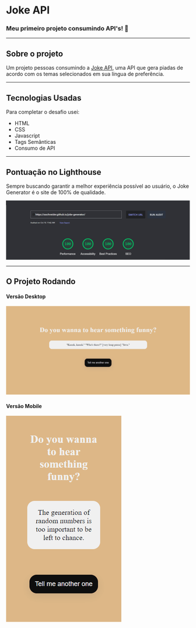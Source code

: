 
# Joke API

### Meu primeiro projeto consumindo API's! 🤯

--------------

## Sobre o projeto

Um projeto pessoas consumindo a [Joke API](https://v2.jokeapi.dev/), uma API que gera piadas de acordo com os temas selecionados em sua língua de preferência.

--------------

## Tecnologias Usadas

Para completar o desafio usei:
 - HTML
 - CSS
 - Javascript
 - Tags Semânticas
 - Consumo de API
 
--------------

## Pontuação no Lighthouse

Sempre buscando garantir a melhor experiência possível ao usuário, o Joke Generator é o site de 100% de qualidade.

![](src/joke-generator-score.png)

--------------

## O Projeto Rodando

#### Versão Desktop
![](src/gifs/desktop.gif)

#### Versão Mobile
![](src/gifs/mobile.gif)